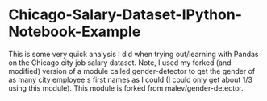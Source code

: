 # Chicago-Salary-Dataset-IPython-Notebook-Example

This is some very quick analysis I did when trying out/learning with Pandas on the Chicago city job salary dataset. Note, I used my forked (and modified) version of a module called gender-detector to get the gender of as many city employee's first names as I could (I could only get about 1/3 using this module). This module is forked from malev/gender-detector.
